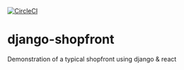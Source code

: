 [![CircleCI](https://circleci.com/gh/rapilabs/django-shopfront.svg?style=svg)](https://circleci.com/gh/rapilabs/django-shopfront)

# django-shopfront
Demonstration of a typical shopfront using django &amp; react
